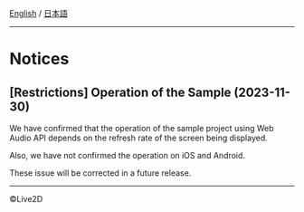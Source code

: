[English](NOTICE.md) / [日本語](NOTICE.ja.md)

---

# Notices

## [Restrictions] Operation of the Sample (2023-11-30)

We have confirmed that the operation of the sample project using Web Audio API depends on the refresh rate of the screen being displayed.

Also, we have not confirmed the operation on iOS and Android.

These issue will be corrected in a future release.

---

©Live2D
